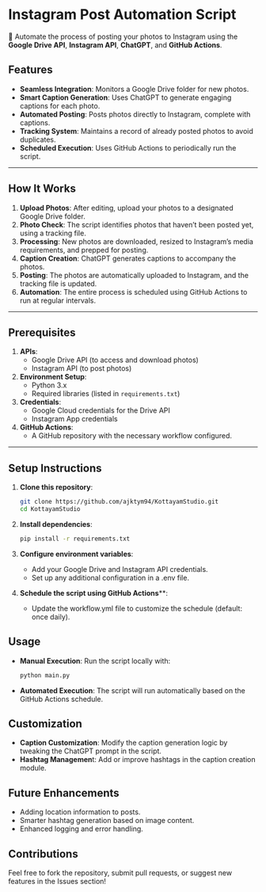 # Instagram Post Automation Script  

📸 Automate the process of posting your photos to Instagram using the **Google Drive API**, **Instagram API**, **ChatGPT**, and **GitHub Actions**.  

## Features  
- **Seamless Integration**: Monitors a Google Drive folder for new photos.  
- **Smart Caption Generation**: Uses ChatGPT to generate engaging captions for each photo.  
- **Automated Posting**: Posts photos directly to Instagram, complete with captions.  
- **Tracking System**: Maintains a record of already posted photos to avoid duplicates.  
- **Scheduled Execution**: Uses GitHub Actions to periodically run the script.  

---

## How It Works  
1. **Upload Photos**: After editing, upload your photos to a designated Google Drive folder.  
2. **Photo Check**: The script identifies photos that haven’t been posted yet, using a tracking file.  
3. **Processing**: New photos are downloaded, resized to Instagram’s media requirements, and prepped for posting.  
4. **Caption Creation**: ChatGPT generates captions to accompany the photos.  
5. **Posting**: The photos are automatically uploaded to Instagram, and the tracking file is updated.  
6. **Automation**: The entire process is scheduled using GitHub Actions to run at regular intervals.  

---

## Prerequisites  
1. **APIs**:  
   - Google Drive API (to access and download photos)  
   - Instagram API (to post photos)  
2. **Environment Setup**:  
   - Python 3.x  
   - Required libraries (listed in `requirements.txt`)  
3. **Credentials**:  
   - Google Cloud credentials for the Drive API  
   - Instagram App credentials  
4. **GitHub Actions**:  
   - A GitHub repository with the necessary workflow configured.  

---

## Setup Instructions  
1. **Clone this repository**:  
   ```bash  
   git clone https://github.com/ajktym94/KottayamStudio.git  
   cd KottayamStudio
   ```
2. **Install dependencies**:

   ```bash
   pip install -r requirements.txt  
   ```

3. **Configure environment variables**:
   - Add your Google Drive and Instagram API credentials.
   - Set up any additional configuration in a .env file.

4. **Schedule the script using GitHub Actions****:
   - Update the workflow.yml file to customize the schedule (default: once daily).

## Usage
- **Manual Execution**: Run the script locally with:
   ``` bash
   python main.py
   ``` 
- **Automated Execution**: The script will run automatically based on the GitHub Actions schedule.

## Customization
  - **Caption Customization**: Modify the caption generation logic by tweaking the ChatGPT prompt in the script.
  - **Hashtag Managemen**t: Add or improve hashtags in the caption creation module.

## Future Enhancements
  - Adding location information to posts.
  - Smarter hashtag generation based on image content.
  - Enhanced logging and error handling.

## Contributions
Feel free to fork the repository, submit pull requests, or suggest new features in the Issues section!
